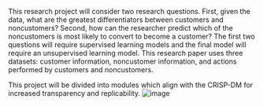 This research project will consider two research questions. First, given the data, what are the greatest differentiators between customers and noncustomers? 
Second, how can the researcher predict which of the noncustomers is most likely to convert to become a customer?
The first two questions will require supervised learning models and the final model will require an unsupervised learning model.
This research paper uses three datasets: customer information, noncustomer information, and actions performed by customers and noncustomers.

This project will be divided into modules which align with the CRISP-DM for increased transparency and replicability.
![image](https://github.com/user-attachments/assets/24712c56-fd61-4924-a57b-ef2c0868a337)

